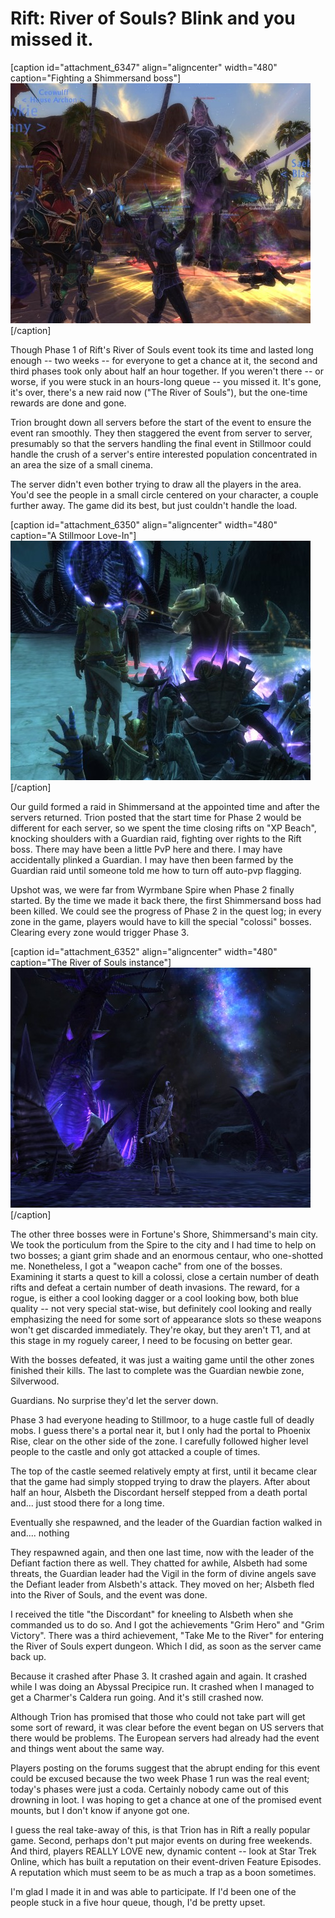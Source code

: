 # Rift: River of Souls? Blink and you missed it.

[caption id="attachment\_6347" align="aligncenter" width="480" caption="Fighting a Shimmersand boss"][![](../uploads/2011/04/rift-2011-04-16-16-57-37-06-480x384.jpg "Fighting a Shimmersand boss")](../uploads/2011/04/rift-2011-04-16-16-57-37-06.jpg)[/caption]

Though Phase 1 of Rift's River of Souls event took its time and lasted long enough -- two weeks -- for everyone to get a chance at it, the second and third phases took only about half an hour together. If you weren't there -- or worse, if you were stuck in an hours-long queue -- you missed it. It's gone, it's over, there's a new raid now ("The River of Souls"), but the one-time rewards are done and gone.

Trion brought down all servers before the start of the event to ensure the event ran smoothly. They then staggered the event from server to server, presumably so that the servers handling the final event in Stillmoor could handle the crush of a server's entire interested population concentrated in an area the size of a small cinema.

The server didn't even bother trying to draw all the players in the area. You'd see the people in a small circle centered on your character, a couple further away. The game did its best, but just couldn't handle the load.

[caption id="attachment\_6350" align="aligncenter" width="480" caption="A Stillmoor Love-In"][![](../uploads/2011/04/rift-2011-04-16-17-33-12-23-480x383.jpg "A Stillmoor Love-In")](../uploads/2011/04/rift-2011-04-16-17-33-12-23.jpg)[/caption]

Our guild formed a raid in Shimmersand at the appointed time and after the servers returned. Trion posted that the start time for Phase 2 would be different for each server, so we spent the time closing rifts on "XP Beach", knocking shoulders with a Guardian raid, fighting over rights to the Rift boss. There may have been a little PvP here and there. I may have accidentally plinked a Guardian. I may have then been farmed by the Guardian raid until someone told me how to turn off auto-pvp flagging.

Upshot was, we were far from Wyrmbane Spire when Phase 2 finally started. By the time we made it back there, the first Shimmersand boss had been killed. We could see the progress of Phase 2 in the quest log; in every zone in the game, players would have to kill the special "colossi" bosses. Clearing every zone would trigger Phase 3.

[caption id="attachment\_6352" align="aligncenter" width="480" caption="The River of Souls instance"][![](../uploads/2011/04/rift-2011-04-16-18-09-47-87-480x384.jpg "The River of Souls instance")](../uploads/2011/04/rift-2011-04-16-18-09-47-87.jpg)[/caption]

The other three bosses were in Fortune's Shore, Shimmersand's main city. We took the porticulum from the Spire to the city and I had time to help on two bosses; a giant grim shade and an enormous centaur, who one-shotted me. Nonetheless, I got a "weapon cache" from one of the bosses. Examining it starts a quest to kill a colossi, close a certain number of death rifts and defeat a certain number of death invasions. The reward, for a rogue, is either a cool looking dagger or a cool looking bow, both blue quality -- not very special stat-wise, but definitely cool looking and really emphasizing the need for some sort of appearance slots so these weapons won't get discarded immediately. They're okay, but they aren't T1, and at this stage in my roguely career, I need to be focusing on better gear.

With the bosses defeated, it was just a waiting game until the other zones finished their kills. The last to complete was the Guardian newbie zone, Silverwood.

Guardians. No surprise they'd let the server down.

Phase 3 had everyone heading to Stillmoor, to a huge castle full of deadly mobs. I guess there's a portal near it, but I only had the portal to Phoenix Rise, clear on the other side of the zone. I carefully followed higher level people to the castle and only got attacked a couple of times.

The top of the castle seemed relatively empty at first, until it became clear that the game had simply stopped trying to draw the players. After about half an hour, Alsbeth the Discordant herself stepped from a death portal and... just stood there for a long time.

Eventually she respawned, and the leader of the Guardian faction walked in and.... nothing

They respawned again, and then one last time, now with the leader of the Defiant faction there as well. They chatted for awhile, Alsbeth had some threats, the Guardian leader had the Vigil in the form of divine angels save the Defiant leader from Alsbeth's attack. They moved on her; Alsbeth fled into the River of Souls, and the event was done.

I received the title "the Discordant" for kneeling to Alsbeth when she commanded us to do so. And I got the achievements "Grim Hero" and "Grim Victory". There was a third achievement, "Take Me to the River" for entering the River of Souls expert dungeon. Which I did, as soon as the server came back up.

Because it crashed after Phase 3. It crashed again and again. It crashed while I was doing an Abyssal Precipice run. It crashed when I managed to get a Charmer's Caldera run going. And it's still crashed now.

Although Trion has promised that those who could not take part will get some sort of reward, it was clear before the event began on US servers that there would be problems. The European servers had already had the event and things went about the same way.

Players posting on the forums suggest that the abrupt ending for this event could be excused because the two week Phase 1 run was the real event; today's phases were just a coda. Certainly nobody came out of this drowning in loot. I was hoping to get a chance at one of the promised event mounts, but I don't know if anyone got one.

I guess the real take-away of this, is that Trion has in Rift a really popular game. Second, perhaps don't put major events on during free weekends. And third, players REALLY LOVE new, dynamic content -- look at Star Trek Online, which has built a reputation on their event-driven Feature Episodes. A reputation which must seem to be as much a trap as a boon sometimes.

I'm glad I made it in and was able to participate. If I'd been one of the people stuck in a five hour queue, though, I'd be pretty upset.

